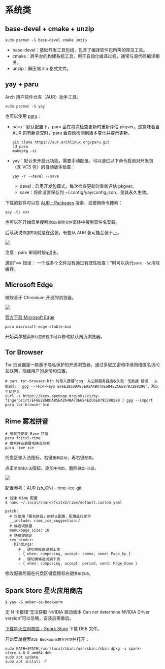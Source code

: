 # 系统类

## base-devel + cmake + unzip

````shell
sudo pacman -S base-devel cmake unzip
````

- base-devel：基础开发工具包组，包含了编译软件包所需的常见工具。
- cmake：跨平台的构建系统工具，用于自动化编译过程，通常与源代码编译相关。
- unzip：解压缩 zip 格式文件。

## yay + paru

Arch 用户软件仓库（AUR）助手工具。

```shell
sudo pacman -S yay
```

也可以使用 [paru](https://github.com/Morganamilo/paru)：

- paru：默认配置下，paru 会在每次检查更新时重新评估 pkgver。这意味着当 AUR 包有新提交时，paru 会自动检测到版本变化并提示更新。
  ```shell
  git clone https://aur.archlinux.org/paru.git
  cd paru
  makepkg -si
  ```
- yay：默认未开启此功能，需要手动配置。可以通过以下命令启用对开发包（含 VCS 包）的自动版本检查：
  ```shell
  yay -Y --devel --save
  ```
  - devel：启用开发包模式，每次检查更新时重新评估 pkgver。
  - save：将此设置保存到 ~/.config/yay/config.json，使其永久生效。

下载的软件可以在 [AUR - Packages](https://aur.archlinux.org/packages) 搜索，或使用命令搜索：
```shell
yay -Ss xxx
```

也可以在开始菜单搜索`添加/删除软件`窗体中搜索软件名安装。

后续我说`商店安装`就是在这装，有些从 AUR 装可能会装不上。

![](../assets/20250704220323.png)

注意：paru 审阅时按`q`退出。

遇到“==> 错误： 一个或多个文件没有通过有效性检查！”时可以执行`paru -Sc`清除缓存。

## Microsoft Edge

微软基于 Chromium 开发的浏览器。

![](https://edgestatic.azureedge.net/shared/cms/lrs1c69a1j/section-images/b0ec664721b948bdb4de34621ba1ce25-png-w1920.avif)

[官方下载 Microsoft Edge](https://www.microsoft.com/zh-cn/edge/download)

```shell
paru microsoft-edge-stable-bin
```

开始菜单搜索`默认应用程序`可以修改默认网页浏览器。

## Tor Browser

Tor 浏览器是一款基于隐私保护的开源浏览器，通过多层加密和中继网络匿名访问互联网，隐藏用户的身份和位置。

```shell
# paru tor-browser-bin 时导入报错“gpg: 从公钥服务器接收失败：无数据 错误： 未能运行： gpg --recv-keys EF6E286DDA85EA2A4BA7DE684E2C6E8793298290”，所以手动导入
curl -s https://keys.openpgp.org/vks/v1/by-fingerprint/EF6E286DDA85EA2A4BA7DE684E2C6E8793298290 | gpg --import
paru tor-browser-bin
```

## Rime 雾凇拼音

```shell
# 搜索并安装 Rime 拼音
paru fcitx5-rime
# 搜索并安装雾凇拼音方案
paru rime-ice
```

托盘区输入法图标，右键`重新启动`，再右键`配置`。

点击`添加输入法`按钮，添加`中州韵`，删除`键盘-汉语`。

![](../assets/20250702021910.png)

配置参考：[AUR (zh_CN) - rime-ice-git](https://aur.archlinux.org/packages/rime-ice-git)

```shell
# 创建 Rime 配置
$ nano ~/.local/share/fcitx5/rime/default.custom.yaml

patch:
  # 仅使用「雾凇拼音」的默认配置，配置此行即可
  __include: rime_ice_suggestion:/
  # 候选词数量
  menu/page_size: 10
  # 快捷键绑定
  key_binder:
    bindings:
      # , 键切换候选词到上页
      - { when: composing, accept: comma, send: Page_Up }
      # . 键切换候选词到下页
      - { when: composing, accept: period, send: Page_Down }
```

修改配置后需在托盘区键盘图标右键`重新启动`。

## Spark Store 星火应用商店

```shell
$ yay -S amber-ce-bookworm
```

无 N 卡报错“无法获取 NVIDIA 驱动版本 Can not determine NVIDIA Driver version”可以忽略，安装后需重启。

[下载星火应用商店 - Spark Store](https://www.spark-app.store/download/) 下载 DEB 文件。

开始菜单搜索`ACE Bookworm兼容环境`并打开：
```shell
sudo PATH=$PATH:/usr/local/sbin:/usr/sbin:/sbin dpkg -i spark-store_4.8.0_amd64.deb
sudo apt update
sudo apt install -f
```
